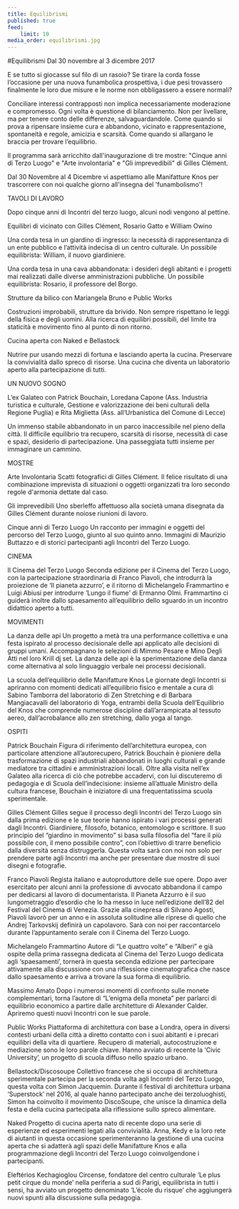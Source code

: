 ```yaml
---
title: Equilibrismi
published: true
feed:
    limit: 10
media_order: equilibrismi.jpg
---
```

#Equilibrismi
Dal 30 novembre al 3 dicembre 2017

E se tutto si giocasse sul filo di un rasoio?
Se tirare la corda fosse l’occasione per una nuova funambolica prospettiva, i due pesi trovassero finalmente le loro due misure e le norme non obbligassero a essere normali?

Conciliare interessi contrapposti non implica necessariamente moderazione e compromesso. Ogni volta è questione di bilanciamento. Non per livellare, ma per tenere conto delle differenze, salvaguardandole. Come quando si prova a ripensare insieme cura e abbandono, vicinato e rappresentazione, spontaneità e regole, amicizia e scarsità. Come quando si allargano le braccia per trovare l’equilibrio.

Il programma sarà arricchito dall'inaugurazione di tre mostre: "Cinque anni di Terzo Luogo" e "Arte involontaria" e "Gli imprevedibili" di Gilles Clément.

Dal 30 Novembre al 4 Dicembre vi aspettiamo alle Manifatture Knos per trascorrere con noi qualche giorno all'insegna del 'funambolismo'!

TAVOLI DI LAVORO

Dopo cinque anni di Incontri del terzo luogo, alcuni nodi vengono al pettine.


Equilibri di vicinato
con Gilles Clément, Rosario Gatto e William Owino

Una corda tesa in un giardino di ingresso: la necessità di rappresentanza di un ente pubblico e l’attività indecisa di un centro culturale. Un possibile equilibrista: William, il nuovo giardiniere.

Una corda tesa in una cava abbandonata: i desideri degli abitanti e i progetti mai realizzati dalle diverse amministrazioni pubbliche. Un possibile equilibrista: Rosario, il professore del Borgo.


Strutture da bilico
con Mariangela Bruno e Public Works

Costruzioni improbabili, strutture da brivido.
Non sempre rispettano le leggi della fisica e degli uomini.
Alla ricerca di equilibri possibili, del limite tra staticità e movimento fino al punto di non ritorno.



Cucina aperta
con Naked e Bellastock

Nutrire pur usando mezzi di fortuna e lasciando aperta la cucina.
Preservare la convivialità dallo spreco di risorse.
Una cucina che diventa un laboratorio aperto alla partecipazione di tutti.


UN NUOVO SOGNO

L’ex Galateo
con Patrick Bouchain, Loredana Capone (Ass. Industria turistica e culturale, Gestione e valorizzazione dei beni culturali della Regione Puglia) e Rita Miglietta (Ass. all’Urbanistica del Comune di Lecce)

Un immenso stabile abbandonato in un parco inaccessibile nel pieno della città.
Il difficile equilibrio tra recupero, scarsità di risorse, necessità di case e spazi, desiderio di partecipazione.
Una passeggiata tutti insieme per immaginare un cammino.


MOSTRE

Arte Involontaria
Scatti fotografici di Gilles Clément. Il felice risultato di una combinazione imprevista di situazioni o oggetti organizzati tra loro secondo regole d'armonia dettate dal caso.

Gli imprevedibili
Uno sberleffo affettuoso alla società umana disegnata da Gilles Clément durante noiose riunioni di lavoro.

Cinque anni di Terzo Luogo
Un racconto per immagini e oggetti del percorso del Terzo Luogo, giunto al suo quinto anno.
Immagini di Maurizio Buttazzo e di storici partecipanti agli Incontri del Terzo Luogo.



CINEMA

Il Cinema del Terzo Luogo
Seconda edizione per il Cinema del Terzo Luogo, con la partecipazione straordinaria di Franco Piavoli, che introdurrà la proiezione de ‘Il pianeta azzurro’, e il ritorno di Michelangelo Frammartino e Luigi Abiusi per introdurre ‘Lungo il fiume’ di Ermanno Olmi.
Frammartino ci guiderà inoltre dallo spaesamento all’equilibrio dello sguardo in un incontro didattico aperto a tutti.


MOVIMENTI

La danza delle api
Un progetto a metà tra una performance collettiva e una festa ispirato al processo decisionale delle api applicato alle decisioni di gruppi umani. Accompagnano le selezioni di Mimmo Pesare e Mino Degli Atti nel loro Krill dj set. La danza delle api è la sperimentazione della danza come alternativa al solo linguaggio verbale nei processi decisionali.

La scuola dell’equilibrio delle Manifatture Knos
Le giornate degli Incontri si apriranno con momenti dedicati all’equilibrio fisico e mentale a cura di Sabino Tamborra del laboratorio di Zen Stretching e di Barbara Mangiacavalli del laboratorio di Yoga, entrambi della Scuola dell’Equilibrio del Knos che comprende numerose discipline dall’arrampicata al tessuto aereo, dall’acrobalance allo zen stretching, dallo yoga al tango.



OSPITI

Patrick Bouchain
Figura di riferimento dell’architettura europea, con particolare attenzione all’autorecupero, Patrick Bouchain è pioniere della trasformazione di spazi industriali abbandonati in luoghi culturali e grande mediatore tra cittadini e amministrazioni locali. Oltre alla visita nell’ex Galateo alla ricerca di ciò che potrebbe accadervi, con lui discuteremo di pedagogia e di Scuola dell’indecisione: insieme all’attuale Ministro della cultura francese, Bouchain è iniziatore di una frequentatissima scuola sperimentale.


Gilles Clément
Gilles segue il processo degli Incontri del Terzo Luogo sin dalla prima edizione e le sue teorie hanno ispirato i vari processi generati dagli Incontri. Giardiniere, filosofo, botanico, entomologo e scrittore. Il suo principio del “giardino in movimento” si basa sulla filosofia del “fare il più possibile con, il meno possibile contro”, con l’obiettivo di trarre beneficio dalla diversità senza distruggerla. Questa volta sarà con noi non solo per prendere parte agli Incontri ma anche per presentare due mostre di suoi disegni e fotografie.

Franco Piavoli
Regista italiano e autoproduttore delle sue opere. Dopo aver esercitato per alcuni anni la professione di avvocato abbandona il campo per dedicarsi al lavoro di documentarista. Il Pianeta Azzurro è il suo lungometraggio d’esordio che lo ha messo in luce nell’edizione dell’82 del Festival del Cinema di Venezia. Grazie alla cinepresa di Silvano Agosti, Piavoli lavorò per un anno e in assoluta solitudine alle riprese di quello che Andrej Tarkovskij definirà un capolavoro. Sarà con noi per raccontarcelo durante l’appuntamento serale con il Cinema del Terzo Luogo.


Michelangelo Frammartino
Autore di “Le quattro volte” e “Alberi” e già ospite della prima rassegna dedicata al Cinema del Terzo Luogo dedicata agli ‘spaesamenti’, tornerà in questa seconda edizione per partecipare attivamente alla discussione con una riflessione cinematografica che nasce dallo spaesamento e arriva a trovare la sua forma di equilibrio.

Massimo Amato
Dopo i numerosi momenti di confronto sulle monete complementari, torna l’autore di “L’enigma della moneta” per parlarci di equilibrio economico a partire dalle architetture di Alexander Calder. Apriremo questi nuovi Incontri con le sue parole.


Public Works 
Piattaforma di architettura con base a Londra, opera in diversi contesti urbani della città a diretto contatto con i suoi abitanti e i precari equilibri della vita di quartiere. Recupero di materiali, autocostruzione e mediazione sono le loro parole chiave. Hanno avviato di recente la ‘Civic University’, un progetto di scuola diffuso nello spazio urbano.

Bellastock/Discosoupe
Collettivo francese che si occupa di architettura sperimentale partecipa per la seconda volta agli Incontri del Terzo Luogo, questa volta con Simon Jacquemin. Durante il festival di architettura urbana ‘Superstock’ nel 2016, al quale hanno partecipato anche dei terzoluoghisti, Simon ha coinvolto il movimento DiscoSoupe, che unisce la dinamica della festa e della cucina partecipata alla riflessione sullo spreco alimentare.

Naked 
Progetto di cucina aperta nato di recente dopo una serie di esperienze ed esperimenti legati alla convivialità. Anna, Kedy e la loro rete di aiutanti in questa occasione sperimenteranno la gestione di una cucina aperta che si adatterà agli spazi delle Manifatture Knos e alla programmazione degli Incontri del Terzo Luogo coinvolgendone i partecipanti.

Eleftérios Kechagioglou 
Circense, fondatore del centro culturale ‘Le plus petit cirque du monde’ nella periferia a sud di Parigi, equilibrista in tutti i sensi, ha avviato un progetto denominato ‘L’école du risque’ che aggiungerà nuovi spunti alla discussione sulla pedagogia.









